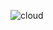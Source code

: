 ![cloud](https://user-images.githubusercontent.com/99606051/166744195-edeacc1c-de80-49ec-be3e-b6755ae192d5.png)

